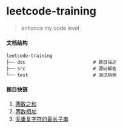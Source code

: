 # leetcode-training

> enhance my code level

#### 文档结构
```shell
leetcode-training
├── doc                         # 题目描述
├── src                         # 源码解答
└── test                        # 测试用例
```

#### 题目快链

1. [两数之和](./doc/1.md)
2. [两数相加](./doc/2.md)
3. [无重复字符的最长子串](./doc/3.md)